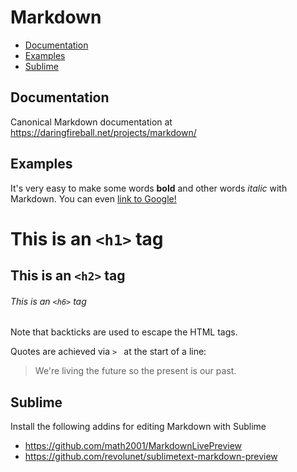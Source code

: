 Markdown
========

*   [Documentation](#documentation)
*   [Examples](#examples)
*   [Sublime](#sublime)

## Documentation

Canonical Markdown documentation at https://daringfireball.net/projects/markdown/

## Examples

It's very easy to make some words **bold** and other words *italic* with Markdown. You can even [link to Google!](http://google.com)



# This is an `<h1>` tag 
## This is an `<h2>` tag
###### This is an `<h6>` tag

Note that backticks are used to escape the HTML tags.


Quotes are achieved via `> ` at the start of a line:

> We're living the future so
> the present is our past.

## Sublime

Install the following addins for editing Markdown with Sublime

*   https://github.com/math2001/MarkdownLivePreview
*   https://github.com/revolunet/sublimetext-markdown-preview